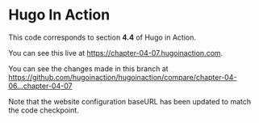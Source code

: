 Hugo In Action
===============

This code corresponds to section **4.4** of Hugo in Action.

You can see this live at https://chapter-04-07.hugoinaction.com.

You can see the changes made in this branch at https://github.com/hugoinaction/hugoinaction/compare/chapter-04-06...chapter-04-07

Note that the website configuration baseURL has been updated to match the code checkpoint.
